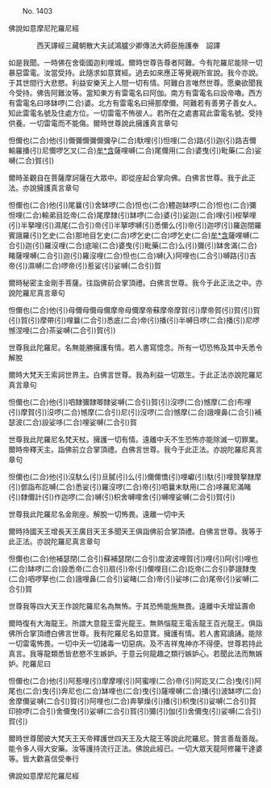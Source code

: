 ﻿　　No. 1403

佛說如意摩尼陀羅尼經

　　　　西天譯經三藏朝散大夫試鴻臚少卿傳法大師臣施護奉　詔譯


如是我聞。一時佛在舍衛國迦利哩城。爾時世尊告尊者阿難。今有陀羅尼能除一切暴惡雷電。汝當受持。此隨求如意寶經。過去如來應正等覺親所宣說。我今亦說。于其世間行大悲愍。利益安樂天上人間一切有情。阿難白言唯然世尊。愿樂欲聞我今受持。佛告阿難汝等。當知東方有雷電名曰阿伽。南方有雷電名曰設帝嚕。西方有雷電名曰哆缽啰(二合)婆。北方有雷電名曰掃那摩儞。阿難若有善男子善女人。知此雷電名號及住處方位。一切雷電不怖彼人。若所在之處書寫此雷電名號。受持供養。一切雷電而不能傷。爾時世尊說此擁護真言章句

怛儞也(二合)他(引)儞彌儞彌儞彌孕(二合)馱哩(引)怛哩(二合)路(引)迦(引)路吉儞輸羅播(引)尼儞啰乞叉(二合)[牟*含](切身)薩哩嚩(二合)尾儞用(二合)婆曳(引)毗藥(二合)娑嚩(二合)賀(引)

爾時圣觀自在菩薩摩訶薩在大眾中。即從座起合掌向佛。白佛言世尊。我于此正法。亦說擁護真言章句

怛儞也(二合)他(引)尾曩(引)舍缽啰(二合)怛也(二合)體迦缽啰(二合)怛也(二合)彌怛哩(二合)輸弟目訖帝(二合)尾摩隸(引)缽啰(二合)婆(引)娑迦(二合)哩(引)桉拏哩(引)半拏哩(引)濕尾(二合引)帝(引)半拏啰嚩(引)悉儞么(引)帝(引)迦啰(引)羅迦閉羅賓誐羅(引)乞史(二合)那地目乞史(二合)啰乞史(二合)啰乞史(二合)[牟*含](切身引)薩哩嚩(二合引)迦(引)羅沒哩(二合)底喻(二合)婆曳(引)毗藥(二合)么(引)彌(引)缽舍滿(二合)睹薩哩嚩(二合引)迦(引)羅沒哩(二合)怛也(二合)嚩(入)阿哩也(二合引)嚩路(引)吉帝(引)濕嚩(二合)啰帝(引)惹娑(引)娑嚩(二合引)賀

爾時秘密主金剛手菩薩。往詣佛前合掌頂禮。白佛言世尊。我今于此正法之中。亦說陀羅尼真言章句

怛儞也(二合)他(引)母儞母儞母儞摩帝母儞摩帝蘇摩帝摩賀(引)摩帝賀(引)賀(引)賀(引)賀(引)摩帶(引)哩曩(二合引)悉底(二合)帝(引)播(引)半嚩日啰(二合)播(引)尼啰憾涅哩(二合)茶娑嚩(二合引)賀(引)

世尊我此陀羅尼。名無能勝擁護有情。若人書寫憶念。所有一切恐怖及其中夭悉令解脫

爾時大梵天王索訶世界主。白佛言世尊。我為利益一切眾生。于此正法亦說陀羅尼真言章句

怛儞也(二合)他(引)呬隸彌隸唧隸娑嚩(二合引)賀(引)沒啰(二合)憾摩(二合)布哩(引)摩賀(引)沒啰(二合)憾摩(二合引)尼(引)沒啰(二合)憾摩(二合)誐哩鼻(二合引)補瑟波(二合)設娑哆(二合)哩娑嚩(二合引)賀

世尊我此陀羅尼名梵天杖。擁護一切有情。遠離中夭不生恐怖亦能除滅一切罪業。爾時帝釋天主。詣佛前立合掌頂禮。白佛言世尊。我今于此正法。亦說陀羅尼真言章句

怛儞也(二合)他(引)沒馱么(引)旦膩(引)么(引)儞儞憍(引)哩巘(引)馱(引)哩贊拏隸摩(引)鄧詣布訖嚩(二合)悉娑(引)羅沒啰(二合)帝(引)呬曩末馱用(二合)哆羅尼滿睹(引)隸儞計(引)作迦啰(二合)嚩(引)枳舍嚩哩舍(引)嚩哩娑嚩(二合引)賀(引)

世尊我此陀羅尼名金剛座。解脫一切怖畏。遠離一切中夭

爾時持國天王增長天王廣目天王多聞天王俱詣佛前合掌頂禮。白佛言世尊。我等于此正法。亦說陀羅尼真言章句

怛儞也(二合)他補瑟閉(二合引)蘇補瑟閉(二合引)度波波哩賀(引)哩(引)阿(引)哩也(二合)缽啰(二合)設悉帝(二合引)扇(引)帝(引)儞哩目(二合)訖帝(二合引)夢誐隸曳(二合)呬啰拏也(二合)誐哩鼻(二合引)娑睹(二合)帝(引)娑哆(二合)尾帝(引)娑嚩(二合引)賀

世尊我等四大天王作說陀羅尼名為無怖。于其恐怖能施無畏。遠離中夭增延壽命

爾時復有大海龍王。所謂大意龍王雷光龍王。無熱惱龍王電舌龍王百光龍王。俱詣佛所合掌頂禮白佛言世尊。我有陀羅尼名如意寶。擁護有情。若人書寫讀誦。能除一切雷電怖畏。一切中夭一切諸毒一切惡病。及不吉祥鬼神亦不得便。世尊若持此真言。我等龍類悉皆悲愍不生嫉妒。于意云何龍趣之類行嫉妒心。若聞此法而無嫉妒。陀羅尼曰

怛儞也(二合)他(引)阿惹哩(引)摩摩哩(引)阿蜜哩(二合)帝(引)阿訖叉(二合)曳(引)阿尾也(二合)曳(引)奔尼也(二合)缽哩也(二合)曳(引)薩哩嚩(二合)播(引)波缽啰(二合)舍摩儞娑嚩(二合引)賀(引)阿哩也(二合)奔拏燥(引)播(引)枳曳(引)娑嚩(二合引)賀印捺啰(二合引)舍儞曳(引)娑嚩(二合引)賀(引)彌(引)伽(引)舍儞曳(引)娑嚩(二合引)賀(引)

爾時世尊聞彼大梵天王天帝釋護世四天王及大龍王等說此陀羅尼。贊言善哉善哉。能令多人得大安藥。汝等護持流行正法。佛說此經已。一切大眾天龍阿修羅干達婆等。皆大歡喜信受奉行

佛說如意摩尼陀羅尼經
